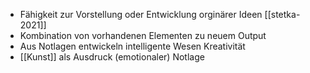 - Fähigkeit zur Vorstellung oder Entwicklung orginärer Ideen [[stetka-2021]]
- Kombination von vorhandenen Elementen zu neuem Output 
- Aus Notlagen entwickeln intelligente Wesen Kreativität
- [[Kunst]] als Ausdruck (emotionaler) Notlage